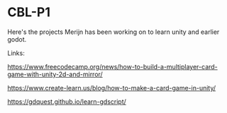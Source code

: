 # CBL-P1
Here's the projects Merijn has been working on to learn unity and earlier godot.

Links:

https://www.freecodecamp.org/news/how-to-build-a-multiplayer-card-game-with-unity-2d-and-mirror/

https://www.create-learn.us/blog/how-to-make-a-card-game-in-unity/

https://gdquest.github.io/learn-gdscript/
